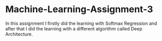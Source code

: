 # Machine-Learning-Assignment-3
In this assignment I firstly did the learning with Softmax Regression and after that I did the learning with a different algorithm called Deep Architecture.

